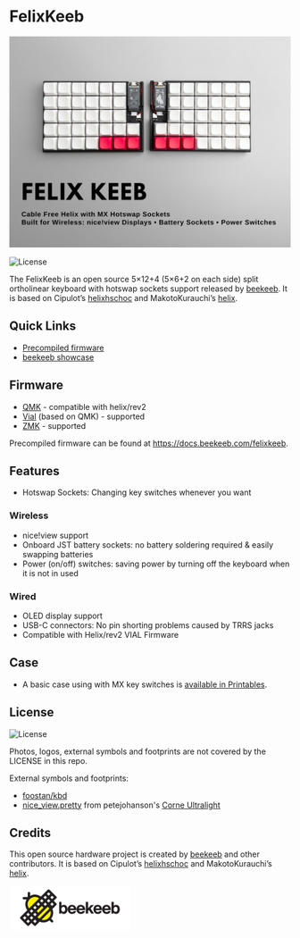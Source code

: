 # FelixKeeb

![FelixKeeb](docs/banner.jpg)

![License](https://badgers.space/github/license/beekeeb/FelixKeeb)

The FelixKeeb is an open source 5×12+4 (5×6+2 on each side) split ortholinear keyboard with hotswap sockets support released by [beekeeb](https://beekeeb.shop). It is based on Cipulot’s [helixhschoc](https://github.com/cipulot/helixhschoc) and MakotoKurauchi’s [helix](https://github.com/MakotoKurauchi/helix).

## Quick Links

* [Precompiled firmware](https://docs.beekeeb.com/felixkeeb#precompiled-firmware)
* [beekeeb showcase](https://showcase.beekeeb.com/felixkeeb/)

## Firmware

* [QMK](https://github.com/qmk/qmk_firmware) - compatible with helix/rev2
* [Vial](https://github.com/vial-kb/vial-qmk) (based on QMK) - supported
* [ZMK](https://github.com/zmkfirmware/zmk) - supported

Precompiled firmware can be found at https://docs.beekeeb.com/felixkeeb.

## Features

* Hotswap Sockets: Changing key switches whenever you want

### Wireless

* nice!view support
* Onboard JST battery sockets: no battery soldering required & easily swapping batteries
* Power (on/off) switches: saving power by turning off the keyboard when it is not in used

### Wired

* OLED display support
* USB-C connectors: No pin shorting problems caused by TRRS jacks
* Compatible with Helix/rev2 VIAL Firmware

## Case
* A basic case using with MX key switches is [available in Printables](https://www.printables.com/model/957449).

## License

![License](https://badgers.space/github/license/beekeeb/FelixKeeb)

Photos, logos, external symbols and footprints are not covered by the LICENSE in this repo.

External symbols and footprints:

* [foostan/kbd](http://github.com/foostan/kbd)
* [nice_view.pretty](https://github.com/petejohanson/crkbd/tree/board/corne-ultralight/corne-ultralight/pcb/nice_view.pretty) from petejohanson's [Corne Ultralight](https://github.com/petejohanson/crkbd/tree/board/corne-ultralight)

## Credits

This open source hardware project is created by [beekeeb](https://beekeeb.shop) and other contributors. It is based on Cipulot’s [helixhschoc](https://github.com/cipulot/helixhschoc) and MakotoKurauchi’s [helix](https://github.com/MakotoKurauchi/helix).

[<img src="docs/beekeeb.png" height="80" />](https://beekeeb.shop)
